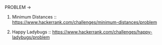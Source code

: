 PROBLEM ->


1. Minimum Distances ::  https://www.hackerrank.com/challenges/minimum-distances/problem

2. Happy Ladybugs :: https://www.hackerrank.com/challenges/happy-ladybugs/problem 
